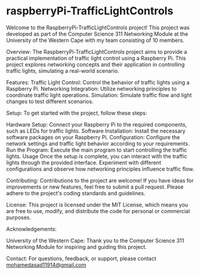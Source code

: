 # raspberryPi-TrafficLightControls

Welcome to the RaspberryPi-TrafficLightControls project! This project was developed as part of the Computer Science 311 Networking Module at the University of the Western Cape with my team consisting of 10 members.

Overview: 
The RaspberryPi-TrafficLightControls project aims to provide a practical implementation of traffic light control using a Raspberry Pi. This project explores networking concepts and their application in controlling traffic lights, simulating a real-world scenario.  


Features: 
Traffic Light Control: Control the behavior of traffic lights using a Raspberry Pi.
Networking Integration: Utilize networking principles to coordinate traffic light operations.
Simulation: Simulate traffic flow and light changes to test different scenarios.

Setup: 
To get started with the project, follow these steps:

Hardware Setup: Connect your Raspberry Pi to the required components, such as LEDs for traffic lights.
Software Installation: Install the necessary software packages on your Raspberry Pi.
Configuration: Configure the network settings and traffic light behavior according to your requirements.
Run the Program: Execute the main program to start controlling the traffic lights.
Usage
Once the setup is complete, you can interact with the traffic lights through the provided interface. Experiment with different configurations and observe how networking principles influence traffic flow.

Contributing: 
Contributions to the project are welcome! If you have ideas for improvements or new features, feel free to submit a pull request. Please adhere to the project's coding standards and guidelines.

License: 
This project is licensed under the MIT License, which means you are free to use, modify, and distribute the code for personal or commercial purposes.

Acknowledgements:

University of the Western Cape: Thank you to the Computer Science 311 Networking Module for inspiring and guiding this project.

Contact:
For questions, feedback, or support, please contact mohamedasad11914@gmail.com 
